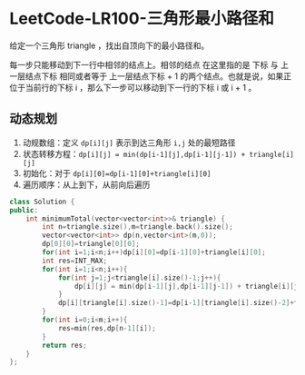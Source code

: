 # LeetCode-LR100-三角形最小路径和

给定一个三角形 triangle ，找出自顶向下的最小路径和。

每一步只能移动到下一行中相邻的结点上。相邻的结点 在这里指的是 下标 与 上一层结点下标 相同或者等于 上一层结点下标 + 1 的两个结点。也就是说，如果正位于当前行的下标 i ，那么下一步可以移动到下一行的下标 i 或 i + 1 。

## 动态规划

1. 动规数组：定义 `dp[i][j]` 表示到达三角形 `i,j` 处的最短路径
2. 状态转移方程：`dp[i][j] = min(dp[i-1][j],dp[i-1][j-1]) + triangle[i][j]`
3. 初始化：对于 `dp[i][0]=dp[i-1][0]+triangle[i][0]`
4. 遍历顺序：从上到下，从前向后遍历

```C++
class Solution {
public:
    int minimumTotal(vector<vector<int>>& triangle) {
        int n=triangle.size(),m=triangle.back().size();
        vector<vector<int>> dp(n,vector<int>(m,0));
        dp[0][0]=triangle[0][0];
        for(int i=1;i<n;i++)dp[i][0]=dp[i-1][0]+triangle[i][0];
        int res=INT_MAX;
        for(int i=1;i<n;i++){
            for(int j=1;j<triangle[i].size()-1;j++){
                dp[i][j] = min(dp[i-1][j],dp[i-1][j-1]) + triangle[i][j];
            }
            dp[i][triangle[i].size()-1]=dp[i-1][triangle[i].size()-2]+triangle[i][triangle[i].size()-1];
        }
        for(int i=0;i<m;i++){
            res=min(res,dp[n-1][i]);
        }
        return res;
    }
};
```
